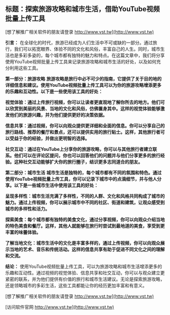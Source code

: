 ## **标题：探索旅游攻略和城市生活，借助YouTube视频批量上传工具**

[想了解推广相关软件的朋友请登录 http://www.vst.tw](http://www.vst.tw)

**引言：**
在全球化的时代，旅游已经成为人们生活中不可或缺的一部分。通过旅行，我们可以拓宽眼界、体验不同的文化和风俗，丰富自己的人生。同时，城市生活也是多彩多姿的，每个城市都有独特的魅力和特点。在这篇文章中，我们将分享使用YouTube视频批量上传工具来记录旅游攻略和城市生活的好处，以及如何充分利用这些工具。

**第一部分：旅游攻略**
**旅游攻略是旅行中必不可少的指南，它提供了关于目的地的详细信息和建议。使用YouTube视频批量上传工具可以为你的旅游攻略增添更多的乐趣和互动性。以下是一些使用该工具的好处：**

**视觉体验：通过上传旅行视频，你可以让读者更直观地了解你所去的地方。他们可以欣赏到美丽的风景、当地的文化和风俗，仿佛置身其中。这样的视觉体验能够激发他们的旅游兴趣，并为他们提供更好的决策依据。**

**信息共享：通过视频，你可以向观众提供更详细和全面的信息。你可以分享自己的旅行路线、推荐的餐厅和景点，还可以提供实用的旅行贴士。这样，其他旅行者可以受益于你的经验，并做出更明智的选择。**

**社交互动：通过在YouTube上分享你的旅游攻略，你可以与其他旅行者建立联系。他们可以在评论区提问，你也可以回答他们的问题并与他们分享更多的旅行经验。这种社交互动能够扩大你的旅行圈子，结识更多志同道合的朋友。**

**第二部分：城市生活**
**城市生活是独特的，每个城市都有不同的氛围和特色。通过使用YouTube视频批量上传工具，你可以记录下城市中的点滴细节，并与他人分享。以下是一些城市生活中使用该工具的好处：**

**呈现多样性：城市生活充满了多样性，不同的人群、文化和风格共同构成了城市的魅力。通过上传视频，你可以展示城市中不同的社区、街道和建筑，让观众感受到城市的多样性和活力。**

**探索美食：每个城市都有独特的美食文化，通过分享视频，你可以向观众介绍当地的特色美食和餐厅。这样，其他人就能够在旅行时尝试到最地道的美食，享受到更丰富的味蕾体验。**

**了解当地文化：城市生活中的文化是丰富多样的，通过上传视频，你可以向观众展示当地的艺术、音乐和传统活动。这样的信息共享有助于促进不同文化之间的理解和交流。**

**结论：**
使用YouTube视频批量上传工具，可以为旅游攻略和城市生活增添更多的乐趣和互动性。通过视频的视觉体验、信息共享和社交互动，你可以与观众建立更紧密的联系，并为他们提供有价值的旅行和城市生活建议。无论是探索旅游攻略，还是领略城市的多彩生活，这些工具都能让你的经历更加丰富和有意义。

[想了解推广相关软件的朋友请登录 http://www.vst.tw](http://www.vst.tw)


[访问软件官网 http://www.vst.tw](http://www.vst.tw)
